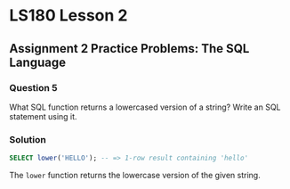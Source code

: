 # LS180 Lesson 2

## Assignment 2 Practice Problems: The SQL Language

### Question 5

What SQL function returns a lowercased version of a string? Write an SQL
statement using it.

### Solution

```sql
SELECT lower('HELLO'); -- => 1-row result containing 'hello'
```

The `lower` function returns the lowercase version of the given string.
